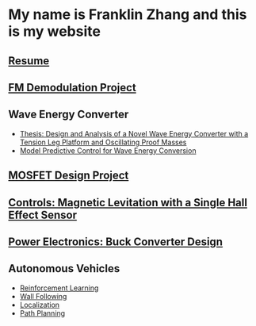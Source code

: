 # My name is Franklin Zhang and this is my website

## <a href = "Zhang_Franklin_resume_3_4_2022.pdf"> Resume </a>

## <a href = "6_341_Final_Project.pdf"> FM Demodulation Project </a> 

## Wave Energy Converter
<ul> 
  <li><a href = "MIT_Thesis_franklin.pdf"> Thesis: Design and Analysis of a Novel Wave Energy Converter with a Tension Leg Platform and Oscillating Proof Masses </a> </li>
  <li> <a href = "6.832_final_report.pdf "> Model Predictive Control for Wave Energy Conversion </a> </li>
</ul>

## <a href = "MOSFET Design Project.pdf"> MOSFET Design Project </a>

## <a href = "6.320 One Hall Effect.pdf"> Controls: Magnetic Levitation with a Single Hall Effect Sensor </a>

## <a href = "BuckConverterDesign"> Power Electronics: Buck Converter Design</a>

## Autonomous Vehicles
<ul> 
  <li> <a href = "RacecarRL.pdf"> Reinforcement Learning</a> </li>
  <li> <a href = "RacecarWallFollow"> Wall Following </a> </li>
  <li> <a href = "RacecarLocalization.pdf"> Localization </a> </li>
  <li> <a href = "RacecarPathPlanning.pdf"> Path Planning </a> </li>
</ul>

